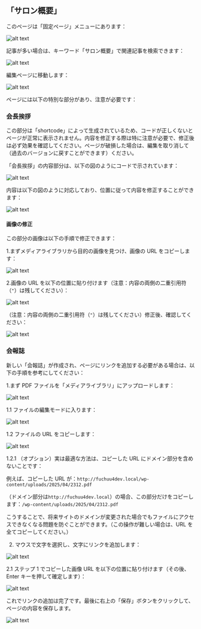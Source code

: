 ## 「サロン概要」

このページは「固定ページ」メニューにあります：

![alt text](../../../images2/img2-1/image.png)

記事が多い場合は、キーワード「サロン概要」で関連記事を検索できます：

![alt text](../../../images2/img2-1/image-1.png)

編集ページに移動します：

![alt text](../../../images2/img2-1/image-2.png)

ページには以下の特別な部分があり、注意が必要です：

### 会長挨拶

この部分は「shortcode」によって生成されているため、コードが正しくないとページが正常に表示されません。内容を修正する際は特に注意が必要で、修正後は必ず効果を確認してください。ページが破損した場合は、編集を取り消して（過去のバージョンに戻すことができます）ください。

「会長挨拶」の内容部分は、以下の図のようにコードで示されています：

![alt text](../../../images2/img2-1/image-3.png)

内容は以下の図のように対応しており、位置に従って内容を修正することができます：

![alt text](../../../images2/img2-1/image-4.png)

#### 画像の修正

この部分の画像は以下の手順で修正できます：

1.まずメディアライブラリから目的の画像を見つけ、画像の URL をコピーします：

![alt text](../../../images2/img2-1/image-6.png)

2.画像の URL を以下の位置に貼り付けます（注意：内容の両側の二重引用符（`"`）は残してください）：

![alt text](../../../images2/img2-1/image-5.png)

（注意：内容の両側の二重引用符（`"`）は残してください）修正後、確認してください：

![alt text](../../../images2/img2-1/image-7.png)

### 会報誌

新しい「会報誌」が作成され、ページにリンクを追加する必要がある場合は、以下の手順を参考にしてください：

1.まず PDF ファイルを「メディアライブラリ」にアップロードします：

![alt text](../../../images2/img2-1/image-8.png)

1.1 ファイルの編集モードに入ります：

![alt text](../../../images2/img2-1/image-9.png)

1.2 ファイルの URL をコピーします：

![alt text](../../../images2/img2-1/image-10.png)

1.2.1 （オプション）実は最適な方法は、コピーした URL にドメイン部分を含めないことです：

例えば、コピーした URL が：`http://fuchuu4dev.local/wp-content/uploads/2025/04/2312.pdf`

（ドメイン部分は`http://fuchuu4dev.local`）の場合、この部分だけをコピーします：`/wp-content/uploads/2025/04/2312.pdf`

こうすることで、将来サイトのドメインが変更された場合でもファイルにアクセスできなくなる問題を防ぐことができます。（この操作が難しい場合は、URL を全てコピーしてください。）

2. マウスで文字を選択し、文字にリンクを追加します：

![alt text](../../../images2/img2-1/image-11.png)

2.1 ステップ 1 でコピーした画像 URL を以下の位置に貼り付けます（その後、Enter キーを押して確定します）：

![alt text](../../../images2/img2-1/image-12.png)

これでリンクの追加は完了です。最後に右上の「保存」ボタンをクリックして、ページの内容を保存します。

![alt text](../../../images2/img2-1/image-13.png)
